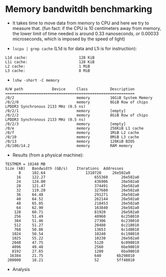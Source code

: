# Memory bandwitdh benchmarking

* It takes time to move data from memory to CPU and here we try to measure that.
(fun fact: if the CPU is 10 centimeters away from memory, the lower limit of
time needed is around 0.33 nanoseconds, or 0.00033 microseconds, which 
is imposed by the speed of light)


 * `lscpu | grep cache` (L1d is for data and L1i is for instruction):
```
L1d cache:                       128 KiB
L1i cache:                       128 KiB
L2 cache:                        1 MiB
L3 cache:                        8 MiB
```

* `lshw -short -C memory`
```
H/W path             Device     Class          Description
==========================================================
/0/2                            memory         16GiB System Memory
/0/2/0                          memory         8GiB Row of chips LPDDR3 Synchronous 2133 MHz (0.5 ns)
/0/2/1                          memory         [empty]
/0/2/2                          memory         8GiB Row of chips LPDDR3 Synchronous 2133 MHz (0.5 ns)
/0/2/3                          memory         [empty]
/0/e                            memory         256KiB L1 cache
/0/f                            memory         1MiB L2 cache
/0/10                           memory         8MiB L3 cache
/0/13                           memory         128KiB BIOS
/0/100/14.2                     memory         RAM memory
```

* Results (from a physical machine):
```
TESTMEM = 10240 MB
Size (kB)	Bandwidth (GB/s)	Iterations	Addresses
      8		102.64      			1310720		26e502a0
     16		122.27						655360		26e502a0
     24		124.00						436906		26e502a0
     28		121.47						374491		26e502a0
     32		119.20						327680		26e502a0
     36		64.48 						291271		26e502a0
     40		64.52 						262144		26e502a0
     48		65.05 						218453		26e502a0
     64		62.90 						163840		26e502a0
    128		60.71 						81920 		26e502a0
    256		51.49 						40960 		6c258010
    384		51.46 						27306 		6c238010
    512		51.27 						20480 		6c218010
    768		50.86 						13653 		6c1d8010
   1024		50.54 						10240 		6c198010
   1025		55.22 						10230 		26e502a0
   2048		47.75 						5120  		6c098010
   4096		49.48 						2560  		6be98010
   8192		27.65 						1280  		6ba98010
  16384		21.75 						640	  	  6b298010
 200000		18.21 						52	  	  5ff48010
 ```

* Analysis